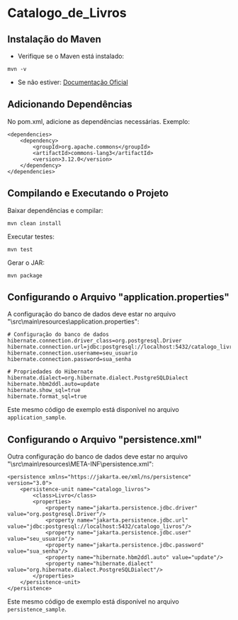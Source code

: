 # Catalogo_de_Livros
 
## Instalação do Maven

- Verifique se o Maven está instalado:
```
mvn -v
```
- Se não estiver: [Documentação Oficial](https://maven.apache.org/install.html)


## Adicionando Dependências
No pom.xml, adicione as dependências necessárias. Exemplo:
```
<dependencies>
    <dependency>
        <groupId>org.apache.commons</groupId>
        <artifactId>commons-lang3</artifactId>
        <version>3.12.0</version>
    </dependency>
</dependencies>
```

## Compilando e Executando o Projeto
Baixar dependências e compilar:
```
mvn clean install
```
Executar testes:
```
mvn test
```
Gerar o JAR:
```
mvn package
```

## Configurando o Arquivo "application.properties"
A configuração do banco de dados deve estar no arquivo "\src\main\resources\application.properties":
```
# Configuração do banco de dados
hibernate.connection.driver_class=org.postgresql.Driver
hibernate.connection.url=jdbc:postgresql://localhost:5432/catalogo_livros
hibernate.connection.username=seu_usuario
hibernate.connection.password=sua_senha

# Propriedades do Hibernate
hibernate.dialect=org.hibernate.dialect.PostgreSQLDialect
hibernate.hbm2ddl.auto=update
hibernate.show_sql=true
hibernate.format_sql=true
```
Este mesmo código de exemplo está disponível no arquivo ```application_sample```.

## Configurando o Arquivo "persistence.xml"
Outra configuração do banco de dados deve estar no arquivo "\src\main\resources\META-INF\persistence.xml":
```
<persistence xmlns="https://jakarta.ee/xml/ns/persistence" version="3.0">
    <persistence-unit name="catalogo_livros">
        <class>Livro</class>
        <properties>
            <property name="jakarta.persistence.jdbc.driver" value="org.postgresql.Driver"/>
            <property name="jakarta.persistence.jdbc.url" value="jdbc:postgresql://localhost:5432/catalogo_livros"/>
            <property name="jakarta.persistence.jdbc.user" value="seu_usuario"/>
            <property name="jakarta.persistence.jdbc.password" value="sua_senha"/>
            <property name="hibernate.hbm2ddl.auto" value="update"/>
            <property name="hibernate.dialect" value="org.hibernate.dialect.PostgreSQLDialect"/>
        </properties>
    </persistence-unit>
</persistence>
```
Este mesmo código de exemplo está disponível no arquivo ```persistence_sample```.
